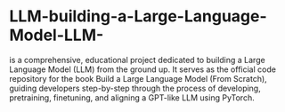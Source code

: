 # LLM-building-a-Large-Language-Model-LLM-
is a comprehensive, educational project dedicated to building a Large Language Model (LLM) from the ground up.  It serves as the official code repository for the book Build a Large Language Model (From Scratch), guiding developers step-by-step through the process of developing, pretraining, finetuning, and aligning a GPT-like LLM using PyTorch.
